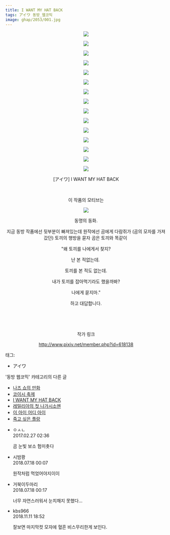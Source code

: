 ```yaml
---
title: I WANT MY HAT BACK
tags: アイワ 동방_웹코믹
image: ghap/2053/001.jpg
---
```

<div class="article">
<p style="text-align: center; clear: none; float: none;"><img src="{{ site.nasurl }}/ghap/2053/001.jpg"/></p>
<p style="text-align: center; clear: none; float: none;"><img src="{{ site.nasurl }}/ghap/2053/002.jpg"/></p>
<p style="text-align: center; clear: none; float: none;"><img src="{{ site.nasurl }}/ghap/2053/003.jpg"/></p>
<p style="text-align: center; clear: none; float: none;"><img src="{{ site.nasurl }}/ghap/2053/004.jpg"/></p>
<p style="text-align: center; clear: none; float: none;"><img src="{{ site.nasurl }}/ghap/2053/005.jpg"/></p>
<p style="text-align: center; clear: none; float: none;"><img src="{{ site.nasurl }}/ghap/2053/006.jpg"/></p>
<p style="text-align: center; clear: none; float: none;"><img src="{{ site.nasurl }}/ghap/2053/007.jpg"/></p>
<p style="text-align: center; clear: none; float: none;"><img src="{{ site.nasurl }}/ghap/2053/008.jpg"/></p>
<p style="text-align: center; clear: none; float: none;"><img src="{{ site.nasurl }}/ghap/2053/009.jpg"/></p>
<p style="text-align: center; clear: none; float: none;"><img src="{{ site.nasurl }}/ghap/2053/010.jpg"/></p>
<p style="text-align: center; clear: none; float: none;"><img src="{{ site.nasurl }}/ghap/2053/011.jpg"/></p>
<p style="text-align: center; clear: none; float: none;"><img src="{{ site.nasurl }}/ghap/2053/012.jpg"/></p>
<p style="text-align: center; clear: none; float: none;"><img src="{{ site.nasurl }}/ghap/2053/013.jpg"/></p>
<p style="text-align: center; clear: none; float: none;"><img src="{{ site.nasurl }}/ghap/2053/014.jpg"/></p>
<p style="text-align: center; clear: none; float: none;"><img src="{{ site.nasurl }}/ghap/2053/015.jpg"/></p>
<p style="text-align: center; clear: none; float: none;">[アイワ] I WANT MY HAT BACK</p>
<p style="text-align: center; clear: none; float: none;"><br/></p>
<p style="text-align: center; clear: none; float: none;">이 작품의 모티브는</p>
<p style="text-align: center; clear: none; float: none;"><img src="{{ site.nasurl }}/ghap/2053/016.jpg"/></p>
<p style="text-align: center; clear: none; float: none;">동명의 동화.</p>
<p style="text-align: center; clear: none; float: none;">지금 동방 작품에선 뒷부분이 빠져있는데 원작에선 곰에게 다람쥐가 (곰의 모자를 가져갔던) 토끼의 행방을 묻자 곰은 토끼와 똑같이 </p>
<p style="text-align: center; clear: none; float: none;">"왜 토끼를 나에게서 찾지?</p>
<p style="text-align: center; clear: none; float: none;">난 본 적없는데. </p>
<p style="text-align: center; clear: none; float: none;">토끼를 본 적도 없는데.</p>
<p style="text-align: center; clear: none; float: none;">내가 토끼를 잡아먹기라도 했을까봐?</p>
<p style="text-align: center; clear: none; float: none;">나에게 묻지마."</p>
<p style="text-align: center; clear: none; float: none;">하고 대답합니다.</p>
<p style="text-align: center; clear: none; float: none;"><br/></p>
<p style="text-align: center; clear: none; float: none;"><br/></p>
<p style="text-align: center; clear: none; float: none;">작가 링크</p>
<p style="text-align: center; clear: none; float: none;"><a class="tx-link" href="http://www.pixiv.net/member.php?id=618138" target="_blank">http://www.pixiv.net/member.php?id=618138</a></p>
</div><div class="tagTrail">
<p>태그: </p>
<ul>
<li>アイワ</li>
</ul>
</div><div class="another">
<p>'동방 웹코믹' 카테고리의 다른 글</p>
<ul>
<li><a href="/2016-09-09-ghap_2065">나즈 쇼의 만화</a></li>
<li><a href="/2016-09-08-ghap_2054">코이시 축제</a></li>
<li><a href="/2016-09-08-ghap_2053">I WANT MY HAT BACK</a></li>
<li><a href="/2016-09-08-ghap_2047">레밀리아의 첫 나가시소멘</a></li>
<li><a href="/2016-09-07-ghap_2035">이 아이 어디 아이</a></li>
<li><a href="/2016-09-06-ghap_2024">죽고 싶은 플랑</a></li>
</ul>
</div><div class="cb_module cb_fluid">
<div class="cb_wrt cb_profile">
<div class="comment">
<ul>
<li class="cb_thumb_off" id="comment14926455">
<div class="cb_comment_area">
<div class="cb_info_area">
<div class="cb_section">
<span class="cb_nick_name">ㅇㅅㄴ</span>
</div>
<div class="cb_section">
<span class="cb_date">2017.02.27 02:36 </span>
</div>
</div>
<div class="cb_dsc_comment">
<p class="cb_dsc">
											곰 눈빛 보소 험미춋다
										</p>
</div>
</div></li>
<li class="cb_thumb_off" id="comment15288957">
<div class="cb_comment_area">
<div class="cb_info_area">
<div class="cb_section">
<span class="cb_nick_name">시밤쾅</span>
</div>
<div class="cb_section">
<span class="cb_date">2018.07.18 00:07 </span>
</div>
</div>
<div class="cb_dsc_comment">
<p class="cb_dsc">
											원작처럼 먹었어야지이이
										</p>
</div>
</div></li>
<li class="cb_thumb_off" id="comment15288962">
<div class="cb_comment_area">
<div class="cb_info_area">
<div class="cb_section">
<span class="cb_nick_name">거북이두마리</span>
</div>
<div class="cb_section">
<span class="cb_date">2018.07.18 00:17 </span>
</div>
</div>
<div class="cb_dsc_comment">
<p class="cb_dsc">
											너무 자연스러워서 눈치채지 못했다...
										</p>
</div>
</div></li>
<li class="cb_thumb_off" id="comment15371588">
<div class="cb_comment_area">
<div class="cb_info_area">
<div class="cb_section">
<span class="cb_nick_name">kbs966</span>
</div>
<div class="cb_section">
<span class="cb_date">2018.11.11 18:52 </span>
</div>
</div>
<div class="cb_dsc_comment">
<p class="cb_dsc">
											잘보면 마지막컷 모자에 혈흔 비스무리한게 보인다.
										</p>
</div>
</div></li>
</ul>
</div>
</div><!-- commentList close -->
</div>